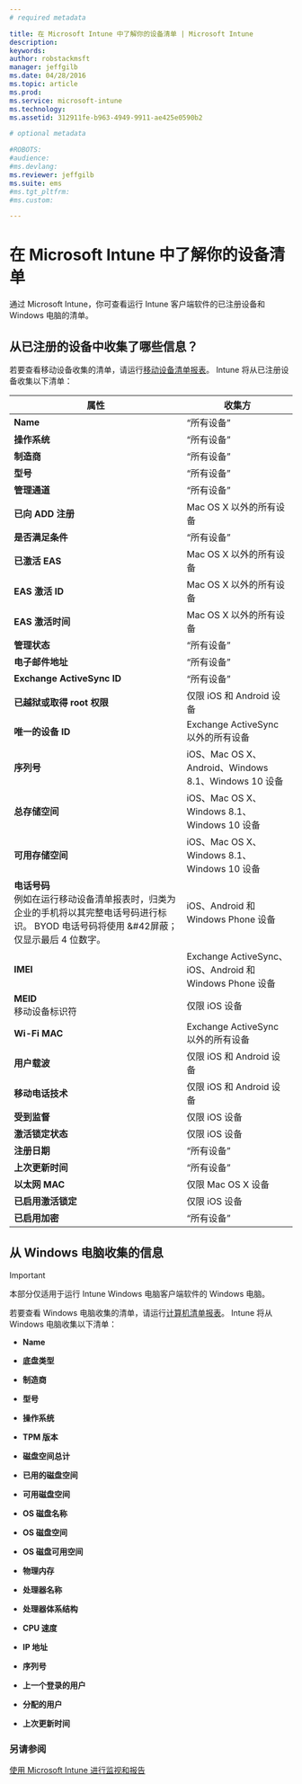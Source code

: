 ```yaml
---
# required metadata

title: 在 Microsoft Intune 中了解你的设备清单 | Microsoft Intune
description:
keywords:
author: robstackmsft
manager: jeffgilb
ms.date: 04/28/2016
ms.topic: article
ms.prod:
ms.service: microsoft-intune
ms.technology:
ms.assetid: 312911fe-b963-4949-9911-ae425e0590b2

# optional metadata

#ROBOTS:
#audience:
#ms.devlang:
ms.reviewer: jeffgilb
ms.suite: ems
#ms.tgt_pltfrm:
#ms.custom:

---
```


# 在 Microsoft Intune 中了解你的设备清单
通过 Microsoft Intune，你可查看运行 Intune 客户端软件的已注册设备和 Windows 电脑的清单。

## 从已注册的设备中收集了哪些信息？
若要查看移动设备收集的清单，请运行[移动设备清单报表](understand-microsoft-intune-operations-by-using-reports.md)。 Intune 将从已注册设备收集以下清单：

|属性|收集方|
|------------|-----------------------|
|**Name**|“所有设备”|
|**操作系统**|“所有设备”|
|**制造商**|“所有设备”|
|**型号**|“所有设备”|
|**管理通道**|“所有设备”|
|**已向 ADD 注册**|Mac OS X 以外的所有设备|
|**是否满足条件**|“所有设备”|
|**已激活 EAS**|Mac OS X 以外的所有设备|
|**EAS 激活 ID**|Mac OS X 以外的所有设备|
|**EAS 激活时间**|Mac OS X 以外的所有设备|
|**管理状态**|“所有设备”|
|**电子邮件地址**|“所有设备”|
|**Exchange ActiveSync ID**|“所有设备”|
|**已越狱或取得 root 权限**|仅限 iOS 和 Android 设备|
|**唯一的设备 ID**|Exchange ActiveSync 以外的所有设备|
|**序列号**|iOS、Mac OS X、Android、Windows 8.1、Windows 10 设备|
|**总存储空间**|iOS、Mac OS X、Windows 8.1、Windows 10 设备|
|**可用存储空间**|iOS、Mac OS X、Windows 8.1、Windows 10 设备|
|**电话号码**<br>例如在运行移动设备清单报表时，归类为企业的手机将以其完整电话号码进行标识。 BYOD 电话号码将使用 &#42屏蔽；仅显示最后 4 位数字。|iOS、Android 和 Windows Phone 设备|
|**IMEI**|Exchange ActiveSync、iOS、Android 和 Windows Phone 设备|
|**MEID**<br>移动设备标识符|仅限 iOS 设备|
|**Wi-Fi MAC**|Exchange ActiveSync 以外的所有设备|
|**用户载波**|仅限 iOS 和 Android 设备|
|**移动电话技术**|仅限 iOS 和 Android 设备|
|**受到监督**|仅限 iOS 设备|
|**激活锁定状态**|仅限 iOS 设备|
|**注册日期**|“所有设备”|
|**上次更新时间**|“所有设备”|
|**以太网 MAC**|仅限 Mac OS X 设备|
|**已启用激活锁定**|仅限 iOS 设备|
|**已启用加密**|“所有设备”|

## 从 Windows 电脑收集的信息
> [!IMPORTANT]
> 本部分仅适用于运行 Intune Windows 电脑客户端软件的 Windows 电脑。

若要查看 Windows 电脑收集的清单，请运行[计算机清单报表](understand-microsoft-intune-operations-by-using-reports.md)。 Intune 将从 Windows 电脑收集以下清单：

-   **Name**

-   **底盘类型**

-   **制造商**

-   **型号**

-   **操作系统**

-   **TPM 版本**

-   **磁盘空间总计**

-   **已用的磁盘空间**

-   **可用磁盘空间**

-   **OS 磁盘名称**

-   **OS 磁盘空间**

-   **OS 磁盘可用空间**

-   **物理内存**

-   **处理器名称**

-   **处理器体系结构**

-   **CPU 速度**

-   **IP 地址**

-   **序列号**

-   **上一个登录的用户**

-   **分配的用户**

-   **上次更新时间**

### 另请参阅
[使用 Microsoft Intune 进行监视和报告](monitoring-and-reports-with-microsoft-intune.md)



<!--HONumber=May16_HO1-->


